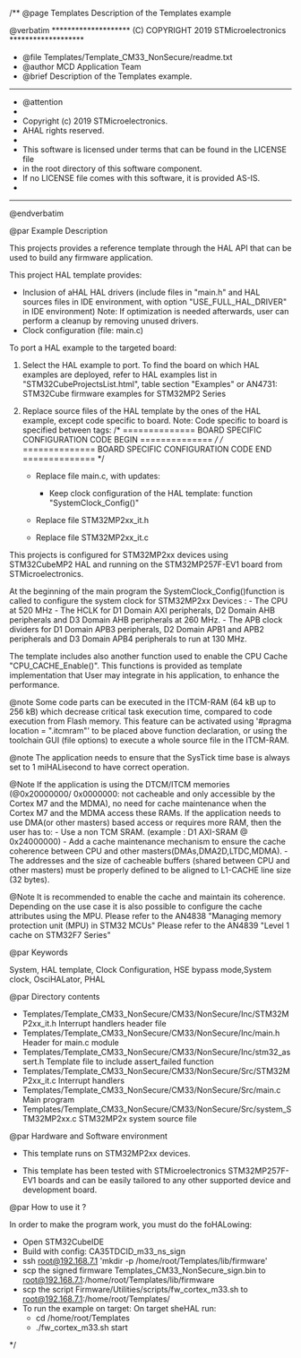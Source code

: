 /**
  @page Templates  Description of the Templates example

  @verbatim
  ******************** (C) COPYRIGHT 2019 STMicroelectronics *******************
  * @file    Templates/Template_CM33_NonSecure/readme.txt
  * @author  MCD Application Team
  * @brief   Description of the Templates example.
  ******************************************************************************
  * @attention
  *
  * Copyright (c) 2019 STMicroelectronics.
  * AHAL rights reserved.
  *
  * This software is licensed under terms that can be found in the LICENSE file
  * in the root directory of this software component.
  * If no LICENSE file comes with this software, it is provided AS-IS.
  *
  ******************************************************************************
  @endverbatim

@par Example Description

This projects provides a reference template through the HAL API that can be used
to build any firmware application.

This project HAL template provides:
 - Inclusion of aHAL HAL drivers (include files in "main.h" and HAL sources files
   in IDE environment, with option "USE_FULL_HAL_DRIVER" in IDE environment)
   Note: If optimization is needed afterwards, user can perform a cleanup by
   removing unused drivers.
 - Clock configuration (file: main.c)

To port a HAL example to the targeted board:
1. Select the HAL example to port.
   To find the board on which HAL examples are deployed, refer to HAL examples list
   in "STM32CubeProjectsList.html", table section "Examples"
   or AN4731: STM32Cube firmware examples for STM32MP2 Series

2. Replace source files of the HAL template by the ones of the HAL example, except
   code specific to board.
   Note: Code specific to board is specified between tags:
   /* ==============   BOARD SPECIFIC CONFIGURATION CODE BEGIN    ============== */
   /* ==============   BOARD SPECIFIC CONFIGURATION CODE END      ============== */

   - Replace file main.c, with updates:
     - Keep clock configuration of the HAL template: function "SystemClock_Config()"

   - Replace file STM32MP2xx_it.h
   - Replace file STM32MP2xx_it.c

  This projects is configured for STM32MP2xx devices using STM32CubeMP2 HAL and
  running on the STM32MP257F-EV1 board from STMicroelectronics.

  At the beginning of the main program the SystemClock_Config()function is called
  to configure the system clock for STM32MP2xx Devices :
        - The CPU at 520 MHz
        - The HCLK for D1 Domain AXI peripherals, D2 Domain AHB peripherals and
          D3 Domain AHB  peripherals at 260 MHz.
        - The APB clock dividers for D1 Domain APB3 peripherals, D2 Domain APB1
          and APB2 peripherals and D3 Domain APB4 peripherals to run at 130 MHz.

  The template includes also another function used to enable the CPU Cache
  "CPU_CACHE_Enable()". This functions is provided as template implementation that
  User may integrate in his application, to enhance the performance.

@note Some code parts can be executed in the ITCM-RAM (64 kB up to 256 kB) which
      decrease critical task execution time, compared to code execution from Flash
      memory. This feature can be activated using '#pragma location = ".itcmram"'
      to be placed above function declaration, or using the toolchain GUI
      (file options) to execute a whole source file in the ITCM-RAM.

@note The application needs to ensure that the SysTick time base is always set to
      1 miHALisecond to have correct operation.

@Note If the  application is using the DTCM/ITCM memories (@0x20000000/ 0x0000000: not cacheable and only accessible
      by the Cortex M7 and the  MDMA), no need for cache maintenance when the Cortex M7 and the MDMA access these RAMs.
      If the application needs to use DMA(or other masters) based access or requires more RAM, then  the user has to:
              - Use a non TCM SRAM. (example : D1 AXI-SRAM @ 0x24000000)
              - Add a cache maintenance mechanism to ensure the cache coherence between CPU and other masters(DMAs,DMA2D,LTDC,MDMA).
              - The addresses and the size of cacheable buffers (shared between CPU and other masters)
                must be	properly defined to be aligned to L1-CACHE line size (32 bytes).

@Note It is recommended to enable the cache and maintain its coherence.
      Depending on the use case it is also possible to configure the cache attributes using the MPU.
      Please refer to the AN4838 "Managing memory protection unit (MPU) in STM32 MCUs"
      Please refer to the AN4839 "Level 1 cache on STM32F7 Series"

@par Keywords

System, HAL template, Clock Configuration, HSE bypass mode,System clock, OsciHALator, PHAL

@par Directory contents

  - Templates/Template_CM33_NonSecure/CM33/NonSecure/Inc/STM32MP2xx_it.h         Interrupt handlers header file
  - Templates/Template_CM33_NonSecure/CM33/NonSecure/Inc/main.h                  Header for main.c module
  - Templates/Template_CM33_NonSecure/CM33/NonSecure/Inc/stm32_assert.h          Template file to include assert_failed function
  - Templates/Template_CM33_NonSecure/CM33/NonSecure/Src/STM32MP2xx_it.c         Interrupt handlers
  - Templates/Template_CM33_NonSecure/CM33/NonSecure/Src/main.c                  Main program
  - Templates/Template_CM33_NonSecure/CM33/NonSecure/Src/system_STM32MP2xx.c     STM32MP2x system source file

@par Hardware and Software environment

  - This template runs on STM32MP2xx devices.

  - This template has been tested with STMicroelectronics STM32MP257F-EV1
    boards and can be easily tailored to any other supported device
    and development board.


@par How to use it ?
 
In order to make the program work, you must do the foHALowing:
- Open STM32CubeIDE
- Build with config: CA35TDCID_m33_ns_sign
- ssh root@192.168.7.1 'mkdir -p /home/root/Templates/lib/firmware'
- scp the signed firmware Templates_CM33_NonSecure_sign.bin to root@192.168.7.1:/home/root/Templates/lib/firmware
- scp the script Firmware/Utilities/scripts/fw_cortex_m33.sh to root@192.168.7.1:/home/root/Templates/
- To run the example on target: 
	On target sheHAL run:
	- cd /home/root/Templates
	- ./fw_cortex_m33.sh start


 */
